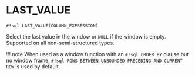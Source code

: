 # LAST_VALUE
`#!sql LAST_VALUE(COLUMN_EXPRESSION)`

Select the last value in the window or `NULL` if the window
is empty. Supported on all non-semi-structured types.

!!! note
    When used as a window function with an `#!sql ORDER BY` clause but no window frame, `#!sql ROWS BETWEEN UNBOUNDED PRECEDING AND CURRENT ROW` is used by default.
